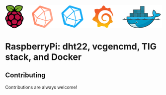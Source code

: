 <div align="center">
<img src="https://github.com/razielar/RaspberryPi_dht22_vcgencmd_tig_docker/blob/main/img/raspberrypi_tig.png" alt="logo"></img>
</div>

# RaspberryPi: dht22, vcgencmd, TIG stack, and Docker


## Contributing
Contributions are always welcome! 